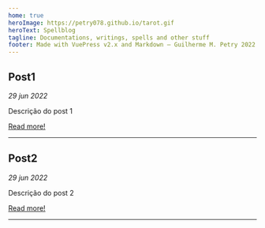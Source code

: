 ```yaml
---
home: true
heroImage: https://petry078.github.io/tarot.gif
heroText: Spellblog
tagline: Documentations, writings, spells and other stuff
footer: Made with VuePress v2.x and Markdown — Guilherme M. Petry 2022
---
```


## Post1

*29 jun 2022*

Descrição do post 1

[Read more!](/posts/post1.md)

---

## Post2

*29 jun 2022*

Descrição do post 2

[Read more!]()

---
